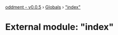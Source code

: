 [oddment - v0.0.5](../README.md) › [Globals](../globals.md) › ["index"](_index_.md)

# External module: "index"


